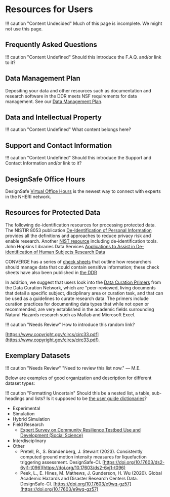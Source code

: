 # Resources for Users

!!! caution "Content Undecided"
    Much of this page is incomplete. We might not use this page.

## Frequently Asked Questions

!!! caution "Content Undefined"
    Should this introduce the F.A.Q. and/or link to it?

## Data Management Plan

Depositing your data and other resources such as documentation and research software in the DDR meets NSF requirements for data management. See our [Data Management Plan](/user-guide/getting-started/manage-data/#data-management-plan).

## Data and Intellectual Property

!!! caution "Content Undefined"
    What content belongs here?

## Support and Contact Information

!!! caution "Content Undefined"
    Should this introduce the Support and Contact Information and/or link to it?

## DesignSafe Office Hours

DesignSafe [Virtual Office Hours](https://designsafe-ci.org/facilities/virtual-office-hours/) is the newest way to connect with experts in the NHERI network.

## Resources for Protected Data

The following de-identification resources for processing protected data. The NISTIR 8053 publication [De-Identification of Personal Information](https://nvlpubs.nist.gov/nistpubs/ir/2015/NIST.IR.8053.pdf) provides all the definitions and approaches to reduce privacy risk and enable research. Another [NIST resource](https://www.nist.gov/itl/applied-cybersecurity/privacy-engineering/collaboration-space/focus-areas/de-id) including de-identification tools. John Hopkins Libraries Data Services [Applications to Assist in De-identification of Human Subjects Research Data](https://dataservices.library.jhu.edu/resources/applications-to-assist-in-de-identification-of-human-subjects-research-data/)

CONVERGE has a series of [check sheets](https://converge.colorado.edu/resources/check-sheets/ethical-considerations/) that outline how researchers should manage data that could contain sensitive information; these check sheets have also been published in [the DDR](http://doi.org/10.17603/ds2-7r74-1021)

In addition, we suggest that users look into the [Data Curation Primers](https://datacurationnetwork.org/outputs/data-curation-primers/) from the Data Curation Network, which are "peer-reviewed, living documents that detail a specific subject, disciplinary area or curation task, and that can be used as a guidelines to curate research data. The primers include curation practices for documenting data types that while not open or recommended, are very established in the academic fields surrounding Natural Hazards research such as Matlab and Microsoft Excel.

!!! caution "Needs Review"
    How to introduce this random link?

[https://www.copyright.gov/circs/circ33.pdf](https://www.copyright.gov/circs/circ33.pdf) 

## Exemplary Datasets

!!! caution "Needs Review"
    "Need to review this list now." — M.E.

Below are examples of good organization and description for different dataset types:

!!! caution "Formatting Uncertain"
    Should this be a nested list, a table, sub-headings and lists? Is it supposed to be [the user guide dictionaries](/user-guide/dictionary/)?

* Experimental
* Simulation
* Hybrid Simulation
* Field Research
    * [Expert Survey on Community Resilience Testbed Use and Development (Social Science)](https://www.designsafe-ci.org/data/browser/public/designsafe.storage.published/PRJ-3333)
* Interdisciplinary 
* Other
    * Pretell, R., S. Brandenberg, J. Stewart (2023). Consistently computed ground motion intensity measures for liquefaction triggering assessment. DesignSafe-CI. [https://doi.org/10.17603/ds2-6vj1-t096](https://doi.org/10.17603/ds2-6vj1-t096)
    * Peek, L., E. Hines, M. Mathews, J. Gunderson, H. Wu (2020). Global Academic Hazards and Disaster Research Centers Data. DesignSafe-CI. [https://doi.org/10.17603/e9wq-gz57](https://doi.org/10.17603/e9wq-gz57)
